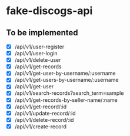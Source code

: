 # fake-discogs-api

## To be implemented

- [x] /api/v1/user-register
- [x] /api/v1/user-login
- [x] /api/v1/delete-user
- [x] /api/v1/get-records
- [x] /api/v1/get-user-by-username/:username
- [x] /api/v1/get-users-by-username/:username
- [x] /api/v1/get-user
- [x] /api/v1/search-records?search_term=sample
- [x] /api/v1/get-records-by-seller-name/:name
- [x] /api/v1/get-record/:id
- [x] /api/v1/update-record/:id
- [x] /api/v1/delete-record/:id
- [x] /api/v1/create-record
